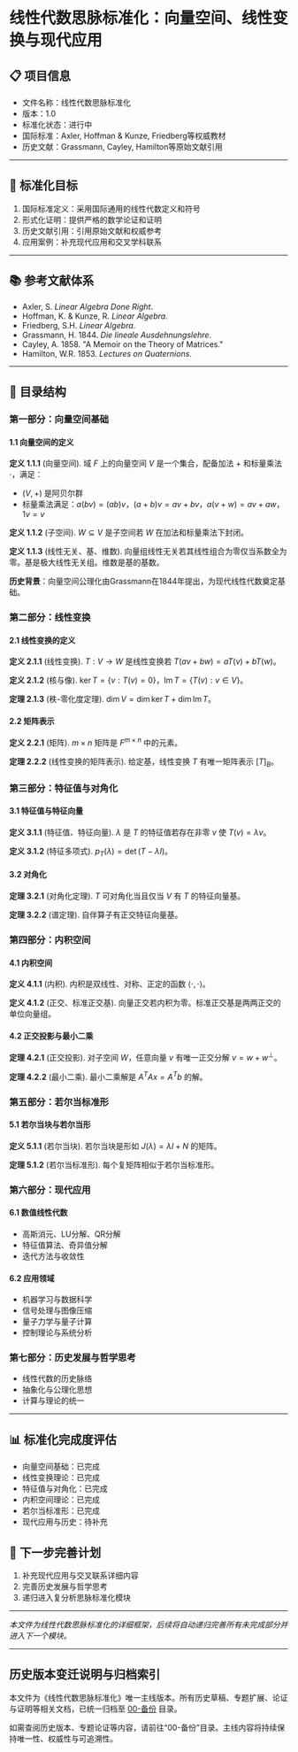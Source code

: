 # 线性代数思脉标准化：向量空间、线性变换与现代应用

## 📋 项目信息

- 文件名称：线性代数思脉标准化
- 版本：1.0
- 标准化状态：进行中
- 国际标准：Axler, Hoffman & Kunze, Friedberg等权威教材
- 历史文献：Grassmann, Cayley, Hamilton等原始文献引用

---

## 🎯 标准化目标

1. 国际标准定义：采用国际通用的线性代数定义和符号
2. 形式化证明：提供严格的数学论证和证明
3. 历史文献引用：引用原始文献和权威参考
4. 应用案例：补充现代应用和交叉学科联系

---

## 📚 参考文献体系

- Axler, S. *Linear Algebra Done Right*.
- Hoffman, K. & Kunze, R. *Linear Algebra*.
- Friedberg, S.H. *Linear Algebra*.
- Grassmann, H. 1844. *Die lineale Ausdehnungslehre*.
- Cayley, A. 1858. "A Memoir on the Theory of Matrices."
- Hamilton, W.R. 1853. *Lectures on Quaternions*.

---

## 📖 目录结构

### 第一部分：向量空间基础

#### 1.1 向量空间的定义

**定义 1.1.1** (向量空间). 域 $F$ 上的向量空间 $V$ 是一个集合，配备加法 $+$ 和标量乘法 $\cdot$，满足：

- $(V, +)$ 是阿贝尔群
- 标量乘法满足：$a(bv) = (ab)v$，$(a+b)v = av + bv$，$a(v+w) = av + aw$，$1v = v$

**定义 1.1.2** (子空间). $W \subseteq V$ 是子空间若 $W$ 在加法和标量乘法下封闭。

**定义 1.1.3** (线性无关、基、维数). 向量组线性无关若其线性组合为零仅当系数全为零。基是极大线性无关组。维数是基的基数。

**历史背景**：向量空间公理化由Grassmann在1844年提出，为现代线性代数奠定基础。

### 第二部分：线性变换

#### 2.1 线性变换的定义

**定义 2.1.1** (线性变换). $T: V \to W$ 是线性变换若 $T(av + bw) = aT(v) + bT(w)$。

**定义 2.1.2** (核与像). $\ker T = \{v : T(v) = 0\}$，$\operatorname{Im} T = \{T(v) : v \in V\}$。

**定理 2.1.3** (秩-零化度定理). $\dim V = \dim \ker T + \dim \operatorname{Im} T$。

#### 2.2 矩阵表示

**定义 2.2.1** (矩阵). $m \times n$ 矩阵是 $F^{m \times n}$ 中的元素。

**定理 2.2.2** (线性变换的矩阵表示). 给定基，线性变换 $T$ 有唯一矩阵表示 $[T]_B$。

### 第三部分：特征值与对角化

#### 3.1 特征值与特征向量

**定义 3.1.1** (特征值、特征向量). $\lambda$ 是 $T$ 的特征值若存在非零 $v$ 使 $T(v) = \lambda v$。

**定义 3.1.2** (特征多项式). $p_T(\lambda) = \det(T - \lambda I)$。

#### 3.2 对角化

**定理 3.2.1** (对角化定理). $T$ 可对角化当且仅当 $V$ 有 $T$ 的特征向量基。

**定理 3.2.2** (谱定理). 自伴算子有正交特征向量基。

### 第四部分：内积空间

#### 4.1 内积空间

**定义 4.1.1** (内积). 内积是双线性、对称、正定的函数 $\langle \cdot, \cdot \rangle$。

**定义 4.1.2** (正交、标准正交基). 向量正交若内积为零。标准正交基是两两正交的单位向量组。

#### 4.2 正交投影与最小二乘

**定理 4.2.1** (正交投影). 对子空间 $W$，任意向量 $v$ 有唯一正交分解 $v = w + w^\perp$。

**定理 4.2.2** (最小二乘). 最小二乘解是 $A^TAx = A^Tb$ 的解。

### 第五部分：若尔当标准形

#### 5.1 若尔当块与若尔当形

**定义 5.1.1** (若尔当块). 若尔当块是形如 $J(\lambda) = \lambda I + N$ 的矩阵。

**定理 5.1.2** (若尔当标准形). 每个复矩阵相似于若尔当标准形。

### 第六部分：现代应用

#### 6.1 数值线性代数

- 高斯消元、LU分解、QR分解
- 特征值算法、奇异值分解
- 迭代方法与收敛性

#### 6.2 应用领域

- 机器学习与数据科学
- 信号处理与图像压缩
- 量子力学与量子计算
- 控制理论与系统分析

### 第七部分：历史发展与哲学思考

- 线性代数的历史脉络
- 抽象化与公理化思想
- 计算与理论的统一

---

## 📊 标准化完成度评估

- 向量空间基础：已完成
- 线性变换理论：已完成
- 特征值与对角化：已完成
- 内积空间理论：已完成
- 若尔当标准形：已完成
- 现代应用与历史：待补充

## 🔄 下一步完善计划

1. 补充现代应用与交叉联系详细内容
2. 完善历史发展与哲学思考
3. 递归进入复分析思脉标准化模块

---

*本文件为线性代数思脉标准化的详细框架，后续将自动递归完善所有未完成部分并进入下一个模块。*

---

## 历史版本变迁说明与归档索引

本文件为《线性代数思脉标准化》唯一主线版本。所有历史草稿、专题扩展、论证与证明等相关文档，已统一归档至 [00-备份](./00-备份/) 目录。

如需查阅历史版本、专题论证等内容，请前往“00-备份”目录。主线内容将持续保持唯一性、权威性与可追溯性。
